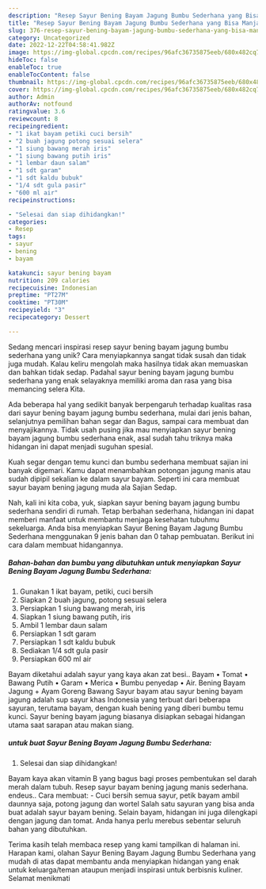 ```yaml
---
description: "Resep Sayur Bening Bayam Jagung Bumbu Sederhana yang Bisa Manjain Lidah"
title: "Resep Sayur Bening Bayam Jagung Bumbu Sederhana yang Bisa Manjain Lidah"
slug: 376-resep-sayur-bening-bayam-jagung-bumbu-sederhana-yang-bisa-manjain-lidah
category: Uncategorized
date: 2022-12-22T04:58:41.982Z
image: https://img-global.cpcdn.com/recipes/96afc36735875eeb/680x482cq70/sayur-bening-bayam-jagung-bumbu-sederhana-foto-resep-utama.jpg
hideToc: false
enableToc: true
enableTocContent: false
thumbnail: https://img-global.cpcdn.com/recipes/96afc36735875eeb/680x482cq70/sayur-bening-bayam-jagung-bumbu-sederhana-foto-resep-utama.jpg
cover: https://img-global.cpcdn.com/recipes/96afc36735875eeb/680x482cq70/sayur-bening-bayam-jagung-bumbu-sederhana-foto-resep-utama.jpg
author: Admin
authorAv: notfound
ratingvalue: 3.6
reviewcount: 8
recipeingredient:
- "1 ikat bayam petiki cuci bersih"
- "2 buah jagung potong sesuai selera"
- "1 siung bawang merah iris"
- "1 siung bawang putih iris"
- "1 lembar daun salam"
- "1 sdt garam"
- "1 sdt kaldu bubuk"
- "1/4 sdt gula pasir"
- "600 ml air"
recipeinstructions:

- "Selesai dan siap dihidangkan!"
categories:
- Resep
tags:
- sayur
- bening
- bayam

katakunci: sayur bening bayam 
nutrition: 209 calories
recipecuisine: Indonesian
preptime: "PT27M"
cooktime: "PT30M"
recipeyield: "3"
recipecategory: Dessert

---
```





Sedang mencari inspirasi resep sayur bening bayam jagung bumbu sederhana yang unik? Cara menyiapkannya sangat tidak susah dan tidak juga mudah. Kalau keliru mengolah maka hasilnya tidak akan memuaskan dan bahkan tidak sedap. Padahal sayur bening bayam jagung bumbu sederhana yang enak selayaknya memiliki aroma dan rasa yang bisa memancing selera Kita.





Ada beberapa hal yang sedikit banyak berpengaruh terhadap kualitas rasa dari sayur bening bayam jagung bumbu sederhana, mulai dari jenis bahan, selanjutnya pemilihan bahan segar dan Bagus, sampai cara membuat dan menyajikannya. Tidak usah pusing jika mau menyiapkan sayur bening bayam jagung bumbu sederhana enak,      asal sudah tahu triknya maka hidangan ini dapat menjadi suguhan spesial.














Kuah segar dengan temu kunci dan bumbu sederhana membuat sajian ini banyak digemari. Kamu dapat menambahkan potongan jagung manis atau sudah dipipil sekalian ke dalam sayur bayam. Seperti ini cara membuat sayur bayam bening jagung muda ala Sajian Sedap.






Nah, kali ini kita coba, yuk, siapkan sayur bening bayam jagung bumbu sederhana sendiri di rumah. Tetap berbahan sederhana, hidangan ini dapat memberi manfaat untuk membantu menjaga kesehatan tubuhmu sekeluarga. Anda bisa menyiapkan Sayur Bening Bayam Jagung Bumbu Sederhana menggunakan 9 jenis bahan dan 0 tahap pembuatan. Berikut ini cara dalam membuat hidangannya.

<!--inarticleads1-->

##### Bahan-bahan dan bumbu yang dibutuhkan untuk menyiapkan Sayur Bening Bayam Jagung Bumbu Sederhana:

1. Gunakan 1 ikat bayam, petiki, cuci bersih
1. Siapkan 2 buah jagung, potong sesuai selera
1. Persiapkan 1 siung bawang merah, iris
1. Siapkan 1 siung bawang putih, iris
1. Ambil 1 lembar daun salam
1. Persiapkan 1 sdt garam
1. Persiapkan 1 sdt kaldu bubuk
1. Sediakan 1/4 sdt gula pasir
1. Persiapkan 600 ml air


Bayam diketahui adalah sayur yang kaya akan zat besi.. Bayam • Tomat • Bawang Putih • Garam • Merica • Bumbu penyedap • Air. Bening Bayam Jagung + Ayam Goreng Bawang Sayur bayam atau sayur bening bayam jagung adalah sup sayur khas Indonesia yang terbuat dari beberapa sayuran, terutama bayam, dengan kuah bening yang diberi bumbu temu kunci. Sayur bening bayam jagung biasanya disiapkan sebagai hidangan utama saat sarapan atau makan siang. 

<!--inarticleads2-->

#####  untuk buat Sayur Bening Bayam Jagung Bumbu Sederhana:


1. Selesai dan siap dihidangkan!

Bayam kaya akan vitamin B yang bagus bagi proses pembentukan sel darah merah dalam tubuh. Resep sayur bayam bening jagung manis sederhana. endeus.. Cara membuat: - Cuci bersih semua sayur, petik bayam ambil daunnya saja, potong jagung dan wortel Salah satu sayuran yang bisa anda buat adalah sayur bayam bening. Selain bayam, hidangan ini juga dilengkapi dengan jagung dan tomat. Anda hanya perlu merebus sebentar seluruh bahan yang dibutuhkan. 

Terima kasih telah membaca resep yang kami tampilkan di halaman ini. Harapan kami, olahan Sayur Bening Bayam Jagung Bumbu Sederhana yang mudah di atas dapat membantu anda menyiapkan hidangan yang enak untuk keluarga/teman ataupun menjadi inspirasi untuk berbisnis kuliner. Selamat menikmati

